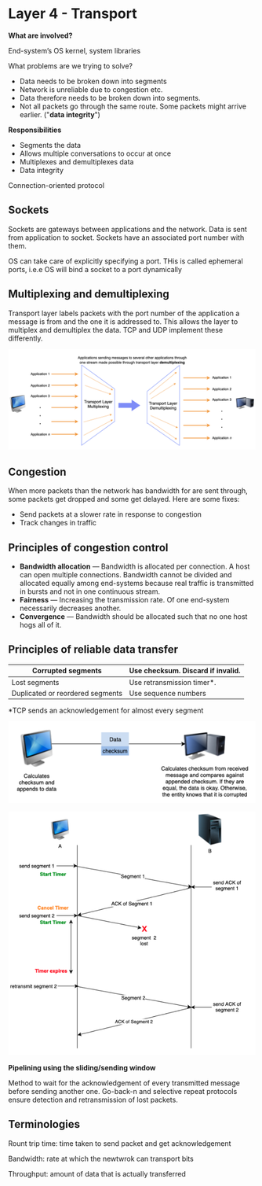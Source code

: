 # Layer 4 - Transport

**What are involved?**

End-system’s OS kernel, system libraries

What problems are we trying to solve?
* Data needs to be broken down into segments
* Network is unreliable due to congestion etc.
* Data therefore needs to be broken down into segments.
* Not all packets go through the same route. Some packets might arrive earlier. ("**data integrity**")

**Responsibilities**

- Segments the data
- Allows multiple conversations to occur at once
- Multiplexes and demultiplexes data
- Data integrity

Connection-oriented protocol

## Sockets

Sockets are gateways between applications and the network. Data is sent from application to socket. Sockets have an associated port number with them.

OS can take care of explicitly specifying a port. THis is called ephemeral ports, i.e.e OS will bind a socket to a port dynamically

## Multiplexing and demultiplexing

Transport layer labels packets with the port number of the application a message is from and the one it is addressed to. This allows the layer to multiplex and demultiplex the data. TCP and UDP implement these differently.

![TCP](./tcp1.png)

## Congestion

When more packets than the network has bandwidth for are sent through, some packets get dropped and some get delayed. Here are some fixes:

- Send packets at a slower rate in response to congestion
- Track changes in traffic

## Principles of congestion control

- **Bandwidth allocation** — Bandwidth is allocated per connection. A host can open multiple connections. Bandwidth cannot be divided and allocated equally among end-systems because real traffic is transmitted in bursts and not in one continuous stream.
- **Fairness** — Increasing the transmission rate. Of one end-system necessarily decreases another.
- **Convergence** — Bandwidth should be allocated such that no one host hogs all of it.

## Principles of reliable data transfer

| Corrupted segments               | Use checksum. Discard if invalid. |
| -------------------------------- | --------------------------------- |
| Lost segments                    | Use retransmission timer\*.       |
| Duplicated or reordered segments | Use sequence numbers              |

\*TCP sends an acknowledgement for almost every segment

![Checksum](./layer-4-1.png)

![TCP](./layer-4-2.png)

**Pipelining using the sliding/sending window**

Method to wait for the acknowledgement of every transmitted message before sending another one. Go-back-n and selective repeat protocols ensure detection and retransmission of lost packets.

## Terminologies

Rount trip time: time taken to send packet and get acknowledgement

Bandwidth: rate at which the newtwrok can transport bits

Throughput: amount of data that is actually transferred
